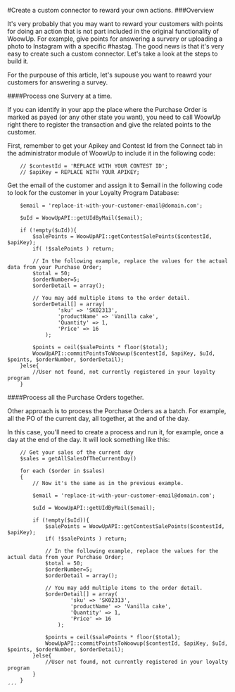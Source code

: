 #Create a custom connector to reward your own actions.
###Overview

It's very probably that you may want to reward your customers with points for doing an action that is not part included in the original functionality of WoowUp. For example, give points for answering a survery or uploading a photo to Instagram with a specific #hastag.
The good news is that it's very easy to create such a custom connector. Let's take a look at the steps to build it.

For the purpouse of this article, let's supouse you want to reawrd your customers for answering a survey.

####Process one Survery at a time.

If you can identify in your app the place where the Purchase Order is marked as payed (or any other state you want), you need to call WoowUp right there to register the transaction and give the related points to the customer.

First, remember to get your Apikey and Contest Id from the Connect tab in the administrator module of WoowUp to include it in the following code:

```
    // $contestId = 'REPLACE WITH YOUR CONTEST ID';
    // $apiKey = REPLACE WITH YOUR APIKEY; 
```

Get the email of the customer and assign it to $email in the following code to look for the customer in your Loyalty Program Database:

```
    $email = 'replace-it-with-your-customer-email@domain.com'; 
        
    $uId = WoowUpAPI::getUIdByMail($email);

    if (!empty($uId)){
        $salePoints = WoowUpAPI::getContestSalePoints($contestId, $apiKey);
        if( !$salePoints ) return;

        // In the following example, replace the values for the actual data from your Purchase Order;
        $total = 50;
        $orderNumber=5;
        $orderDetail = array();

        // You may add multiple items to the order detail.
        $orderDetail[] = array(
                'sku' => 'SK02313',
                'productName' => 'Vanilla cake',
                'Quantity' => 1,
                'Price' => 16
            );

        $points = ceil($salePoints * floor($total);
        WoowUpAPI::commitPointsToWoowup($contestId, $apiKey, $uId, $points, $orderNumber, $orderDetail);
    }else{
        //User not found, not currently registered in your loyalty program
    }
```

####Process all the Purchase Orders together.

Other approach is to process the Porchase Orders as a batch. For example, all the PO of the current day, all together, at the and of the day. 

In this case, you'll need to create a process and run it, for example, once a day at the end of the day. 
It will look something like this:

```
    // Get your sales of the current day
    $sales = getAllSalesOfTheCurrentDay() 
    
    for each ($order in $sales)
    {
        // Now it's the same as in the previous example.
        
        $email = 'replace-it-with-your-customer-email@domain.com'; 
            
        $uId = WoowUpAPI::getUIdByMail($email);
    
        if (!empty($uId)){
            $salePoints = WoowUpAPI::getContestSalePoints($contestId, $apiKey);
            if( !$salePoints ) return;
    
            // In the following example, replace the values for the actual data from your Purchase Order;
            $total = 50;
            $orderNumber=5;
            $orderDetail = array();
    
            // You may add multiple items to the order detail.
            $orderDetail[] = array(
                    'sku' => 'SK02313',
                    'productName' => 'Vanilla cake',
                    'Quantity' => 1,
                    'Price' => 16
                );
    
            $points = ceil($salePoints * floor($total);
            WoowUpAPI::commitPointsToWoowup($contestId, $apiKey, $uId, $points, $orderNumber, $orderDetail);
        }else{
            //User not found, not currently registered in your loyalty program
        }
    }
´´´
